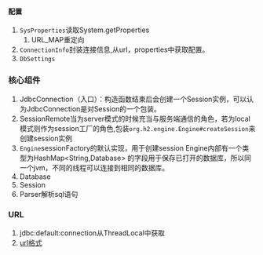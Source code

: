 #### 配置
1. `SysProperties`读取System.getProperties
    1. URL_MAP重定向
2. `ConnectionInfo`封装连接信息,从url，properties中获取配置。
3. `DbSettings`

### 核心组件

1. JdbcConnection（入口）：构造函数结束后会创建一个Session实例，可以认为JdbcConnection是对Session的一个包装。 
2. SessionRemote当为server模式的时候充当与服务端通信的角色，若为local模式则作为session工厂的角色,包装`org.h2.engine.Engine#createSession`来创建session实例
3. `Engine`sessionFactory的默认实现，用于创建session
Engine内部有一个类型为HashMap<String,Database> 的字段用于保存已打开的数据库，所以同一个jvm，不同的线程可以连接到相同的数据库。
4. Database
5. Session
6. Parser解析sql语句

### URL

1. jdbc:default:connection从ThreadLocal中获取
2. [url格式](http://www.h2database.com/html/features.html#database_url)



